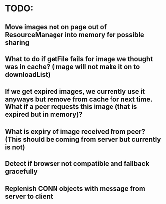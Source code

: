 # TODO:


## Move images not on page out of ResourceManager into memory for possible sharing
## What to do if getFile fails for image we thought was in cache? (Image will not make it on to downloadList)
## If we get expired images, we currently use it anyways but remove from cache for next time. What if a peer requests this image (that is expired but in memory)?
## What is expiry of image received from peer? (This should be coming from server but currently is not)
## Detect if browser not compatible and fallback gracefully
## Replenish CONN objects with message from server to client